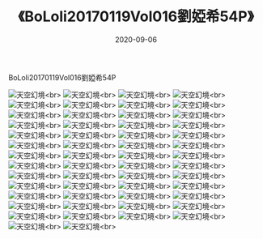 ﻿---
layout: post
title: 《BoLoli20170119Vol016劉婭希54P》
date: 2020-09-06
img: http://photo.orgx.cf/性感/2020/BoLoli20170119Vol016劉婭希54P/000.jpg
tags: [美女,清纯,唯美]
---

BoLoli20170119Vol016劉婭希54P



![天空幻境](http://photo.orgx.cf/性感/2020/BoLoli20170119Vol016劉婭希54P/001.jpg''天空幻境'')<br>
![天空幻境](http://photo.orgx.cf/性感/2020/BoLoli20170119Vol016劉婭希54P/002.jpg''天空幻境'')<br>
![天空幻境](http://photo.orgx.cf/性感/2020/BoLoli20170119Vol016劉婭希54P/003.jpg''天空幻境'')<br>
![天空幻境](http://photo.orgx.cf/性感/2020/BoLoli20170119Vol016劉婭希54P/004.jpg''天空幻境'')<br>
![天空幻境](http://photo.orgx.cf/性感/2020/BoLoli20170119Vol016劉婭希54P/005.jpg''天空幻境'')<br>
![天空幻境](http://photo.orgx.cf/性感/2020/BoLoli20170119Vol016劉婭希54P/006.jpg''天空幻境'')<br>
![天空幻境](http://photo.orgx.cf/性感/2020/BoLoli20170119Vol016劉婭希54P/007.jpg''天空幻境'')<br>
![天空幻境](http://photo.orgx.cf/性感/2020/BoLoli20170119Vol016劉婭希54P/008.jpg''天空幻境'')<br>
![天空幻境](http://photo.orgx.cf/性感/2020/BoLoli20170119Vol016劉婭希54P/009.jpg''天空幻境'')<br>
![天空幻境](http://photo.orgx.cf/性感/2020/BoLoli20170119Vol016劉婭希54P/010.jpg''天空幻境'')<br>
![天空幻境](http://photo.orgx.cf/性感/2020/BoLoli20170119Vol016劉婭希54P/011.jpg''天空幻境'')<br>
![天空幻境](http://photo.orgx.cf/性感/2020/BoLoli20170119Vol016劉婭希54P/012.jpg''天空幻境'')<br>
![天空幻境](http://photo.orgx.cf/性感/2020/BoLoli20170119Vol016劉婭希54P/013.jpg''天空幻境'')<br>
![天空幻境](http://photo.orgx.cf/性感/2020/BoLoli20170119Vol016劉婭希54P/014.jpg''天空幻境'')<br>
![天空幻境](http://photo.orgx.cf/性感/2020/BoLoli20170119Vol016劉婭希54P/015.jpg''天空幻境'')<br>
![天空幻境](http://photo.orgx.cf/性感/2020/BoLoli20170119Vol016劉婭希54P/016.jpg''天空幻境'')<br>
![天空幻境](http://photo.orgx.cf/性感/2020/BoLoli20170119Vol016劉婭希54P/017.jpg''天空幻境'')<br>
![天空幻境](http://photo.orgx.cf/性感/2020/BoLoli20170119Vol016劉婭希54P/018.jpg''天空幻境'')<br>
![天空幻境](http://photo.orgx.cf/性感/2020/BoLoli20170119Vol016劉婭希54P/019.jpg''天空幻境'')<br>
![天空幻境](http://photo.orgx.cf/性感/2020/BoLoli20170119Vol016劉婭希54P/020.jpg''天空幻境'')<br>
![天空幻境](http://photo.orgx.cf/性感/2020/BoLoli20170119Vol016劉婭希54P/021.jpg''天空幻境'')<br>
![天空幻境](http://photo.orgx.cf/性感/2020/BoLoli20170119Vol016劉婭希54P/022.jpg''天空幻境'')<br>
![天空幻境](http://photo.orgx.cf/性感/2020/BoLoli20170119Vol016劉婭希54P/023.jpg''天空幻境'')<br>
![天空幻境](http://photo.orgx.cf/性感/2020/BoLoli20170119Vol016劉婭希54P/024.jpg''天空幻境'')<br>
![天空幻境](http://photo.orgx.cf/性感/2020/BoLoli20170119Vol016劉婭希54P/025.jpg''天空幻境'')<br>
![天空幻境](http://photo.orgx.cf/性感/2020/BoLoli20170119Vol016劉婭希54P/026.jpg''天空幻境'')<br>
![天空幻境](http://photo.orgx.cf/性感/2020/BoLoli20170119Vol016劉婭希54P/027.jpg''天空幻境'')<br>
![天空幻境](http://photo.orgx.cf/性感/2020/BoLoli20170119Vol016劉婭希54P/028.jpg''天空幻境'')<br>
![天空幻境](http://photo.orgx.cf/性感/2020/BoLoli20170119Vol016劉婭希54P/029.jpg''天空幻境'')<br>
![天空幻境](http://photo.orgx.cf/性感/2020/BoLoli20170119Vol016劉婭希54P/030.jpg''天空幻境'')<br>
![天空幻境](http://photo.orgx.cf/性感/2020/BoLoli20170119Vol016劉婭希54P/031.jpg''天空幻境'')<br>
![天空幻境](http://photo.orgx.cf/性感/2020/BoLoli20170119Vol016劉婭希54P/032.jpg''天空幻境'')<br>
![天空幻境](http://photo.orgx.cf/性感/2020/BoLoli20170119Vol016劉婭希54P/033.jpg''天空幻境'')<br>
![天空幻境](http://photo.orgx.cf/性感/2020/BoLoli20170119Vol016劉婭希54P/034.jpg''天空幻境'')<br>
![天空幻境](http://photo.orgx.cf/性感/2020/BoLoli20170119Vol016劉婭希54P/035.jpg''天空幻境'')<br>
![天空幻境](http://photo.orgx.cf/性感/2020/BoLoli20170119Vol016劉婭希54P/036.jpg''天空幻境'')<br>
![天空幻境](http://photo.orgx.cf/性感/2020/BoLoli20170119Vol016劉婭希54P/037.jpg''天空幻境'')<br>
![天空幻境](http://photo.orgx.cf/性感/2020/BoLoli20170119Vol016劉婭希54P/038.jpg''天空幻境'')<br>
![天空幻境](http://photo.orgx.cf/性感/2020/BoLoli20170119Vol016劉婭希54P/039.jpg''天空幻境'')<br>
![天空幻境](http://photo.orgx.cf/性感/2020/BoLoli20170119Vol016劉婭希54P/040.jpg''天空幻境'')<br>
![天空幻境](http://photo.orgx.cf/性感/2020/BoLoli20170119Vol016劉婭希54P/041.jpg''天空幻境'')<br>
![天空幻境](http://photo.orgx.cf/性感/2020/BoLoli20170119Vol016劉婭希54P/042.jpg''天空幻境'')<br>
![天空幻境](http://photo.orgx.cf/性感/2020/BoLoli20170119Vol016劉婭希54P/043.jpg''天空幻境'')<br>
![天空幻境](http://photo.orgx.cf/性感/2020/BoLoli20170119Vol016劉婭希54P/044.jpg''天空幻境'')<br>
![天空幻境](http://photo.orgx.cf/性感/2020/BoLoli20170119Vol016劉婭希54P/045.jpg''天空幻境'')<br>
![天空幻境](http://photo.orgx.cf/性感/2020/BoLoli20170119Vol016劉婭希54P/046.jpg''天空幻境'')<br>
![天空幻境](http://photo.orgx.cf/性感/2020/BoLoli20170119Vol016劉婭希54P/047.jpg''天空幻境'')<br>
![天空幻境](http://photo.orgx.cf/性感/2020/BoLoli20170119Vol016劉婭希54P/048.jpg''天空幻境'')<br>
![天空幻境](http://photo.orgx.cf/性感/2020/BoLoli20170119Vol016劉婭希54P/049.jpg''天空幻境'')<br>
![天空幻境](http://photo.orgx.cf/性感/2020/BoLoli20170119Vol016劉婭希54P/050.jpg''天空幻境'')<br>
![天空幻境](http://photo.orgx.cf/性感/2020/BoLoli20170119Vol016劉婭希54P/051.jpg''天空幻境'')<br>
![天空幻境](http://photo.orgx.cf/性感/2020/BoLoli20170119Vol016劉婭希54P/052.jpg''天空幻境'')<br>
![天空幻境](http://photo.orgx.cf/性感/2020/BoLoli20170119Vol016劉婭希54P/053.jpg''天空幻境'')<br>
![天空幻境](http://photo.orgx.cf/性感/2020/BoLoli20170119Vol016劉婭希54P/054.jpg''天空幻境'')<br>
